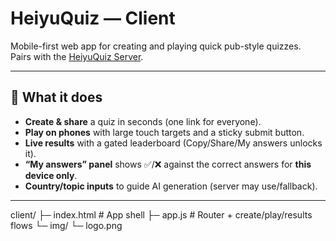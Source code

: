# HeiyuQuiz — Client

Mobile-first web app for creating and playing quick pub-style quizzes.  
Pairs with the [HeiyuQuiz Server](https://github.com/heiyuquiz/heiyuquiz-server).

---

## 🌟 What it does

- **Create & share** a quiz in seconds (one link for everyone).
- **Play on phones** with large touch targets and a sticky submit button.
- **Live results** with a gated leaderboard (Copy/Share/My answers unlocks it).
- **“My answers” panel** shows ✅/❌ against the correct answers for **this device only**.
- **Country/topic inputs** to guide AI generation (server may use/fallback).

---

client/
├─ index.html # App shell
├─ app.js # Router + create/play/results flows
└─ img/
└─ logo.png

